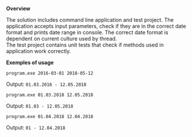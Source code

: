 **Overview**

The solution includes command line application and test project.
The application accepts input parameters, check if they are in the correct date format and prints date range in console. The correct date format is dependent on current culture used by thread.  
The test project contains unit tests that check if methods used in application work correctly. 

**Exemples of usage**

`program.exe 2016-03-01 2018-05-12`

Output: 
`01.03.2016 - 12.05.2018`

`program.exe 01.03.2018 12.05.2018`

Output: `01.03 - 12.05.2018`

`program.exe 01.04.2018 12.04.2018`

Output: `01 - 12.04.2018`
